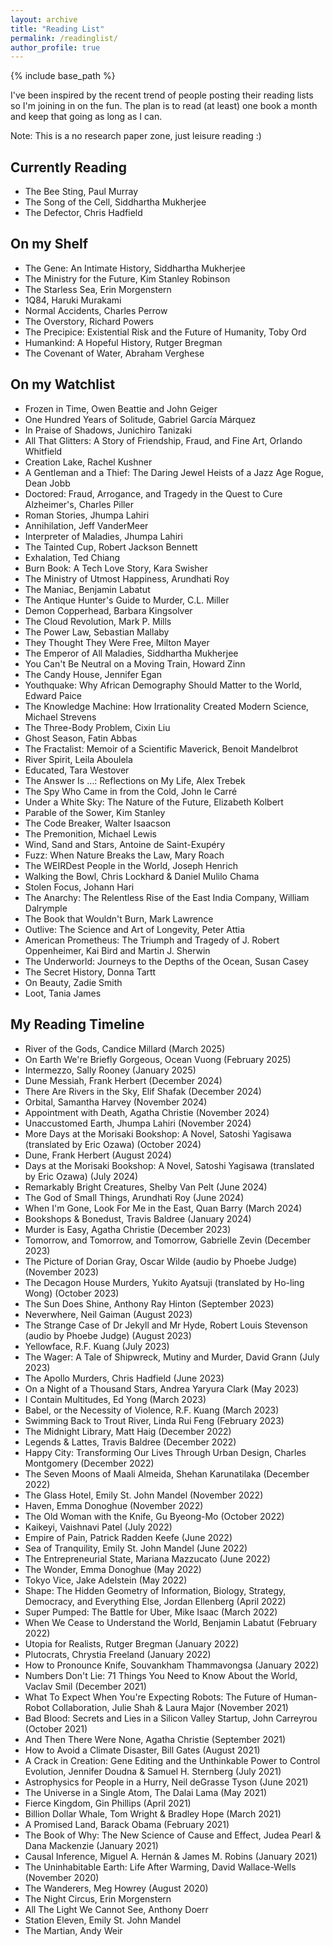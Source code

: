```yaml
---
layout: archive
title: "Reading List"
permalink: /readinglist/
author_profile: true
---
```


{% include base_path %}

I've been inspired by the recent trend of people posting their reading lists so I'm joining in on the fun. The plan is to read (at least) one book a month and keep that going as long as I can.

Note: This is a no research paper zone, just leisure reading :) 

## Currently Reading
* The Bee Sting, Paul Murray
* The Song of the Cell, Siddhartha Mukherjee
* The Defector, Chris Hadfield

## On my Shelf
* The Gene: An Intimate History, Siddhartha Mukherjee
* The Ministry for the Future, Kim Stanley Robinson
* The Starless Sea, Erin Morgenstern
* 1Q84, Haruki Murakami
* Normal Accidents, Charles Perrow
* The Overstory, Richard Powers
* The Precipice: Existential Risk and the Future of Humanity, Toby Ord
* Humankind: A Hopeful History, Rutger Bregman
* The Covenant of Water, Abraham Verghese

## On my Watchlist
* Frozen in Time, Owen Beattie and John Geiger
* One Hundred Years of Solitude, Gabriel García Márquez
* In Praise of Shadows, Junichiro Tanizaki
* All That Glitters: A Story of Friendship, Fraud, and Fine Art, Orlando Whitfield
* Creation Lake, Rachel Kushner
* A Gentleman and a Thief: The Daring Jewel Heists of a Jazz Age Rogue, Dean Jobb
* Doctored: Fraud, Arrogance, and Tragedy in the Quest to Cure Alzheimer's, Charles Piller
* Roman Stories, Jhumpa Lahiri
* Annihilation, Jeff VanderMeer
* Interpreter of Maladies, Jhumpa Lahiri
* The Tainted Cup, Robert Jackson Bennett
* Exhalation, Ted Chiang
* Burn Book: A Tech Love Story, Kara Swisher
* The Ministry of Utmost Happiness, Arundhati Roy
* The Maniac, Benjamin Labatut
* The Antique Hunter's Guide to Murder, C.L. Miller
* Demon Copperhead, Barbara Kingsolver
* The Cloud Revolution, Mark P. Mills
* The Power Law, Sebastian Mallaby
* They Thought They Were Free, Milton Mayer
* The Emperor of All Maladies, Siddhartha Mukherjee
* You Can't Be Neutral on a Moving Train, Howard Zinn
* The Candy House, Jennifer Egan
* Youthquake: Why African Demography Should Matter to the World, Edward Paice
* The Knowledge Machine: How Irrationality Created Modern Science, Michael Strevens
* The Three-Body Problem, Cixin Liu
* Ghost Season, Fatin Abbas
* The Fractalist: Memoir of a Scientific Maverick, Benoit Mandelbrot
* River Spirit, Leila Aboulela
* Educated, Tara Westover
* The Answer Is …: Reflections on My Life, Alex Trebek
* The Spy Who Came in from the Cold, John le Carré
* Under a White Sky: The Nature of the Future, Elizabeth Kolbert
* Parable of the Sower, Kim Stanley
* The Code Breaker, Walter Isaacson
* The Premonition, Michael Lewis
* Wind, Sand and Stars, Antoine de Saint-Exupéry
* Fuzz: When Nature Breaks the Law, Mary Roach
* The WEIRDest People in the World, Joseph Henrich
* Walking the Bowl, Chris Lockhard & Daniel Mulilo Chama
* Stolen Focus, Johann Hari
* The Anarchy: The Relentless Rise of the East India Company, William Dalrymple
* The Book that Wouldn't Burn, Mark Lawrence
* Outlive: The Science and Art of Longevity, Peter Attia
* American Prometheus: The Triumph and Tragedy of J. Robert Oppenheimer, Kai Bird and Martin J. Sherwin
* The Underworld: Journeys to the Depths of the Ocean, Susan Casey
* The Secret History, Donna Tartt
* On Beauty, Zadie Smith
* Loot, Tania James

## My Reading Timeline
* River of the Gods, Candice Millard (March 2025)
* On Earth We're Briefly Gorgeous, Ocean Vuong (February 2025)
* Intermezzo, Sally Rooney (January 2025)
* Dune Messiah, Frank Herbert (December 2024)
* There Are Rivers in the Sky, Elif Shafak (December 2024)
* Orbital, Samantha Harvey (November 2024)
* Appointment with Death, Agatha Christie (November 2024)
* Unaccustomed Earth, Jhumpa Lahiri (November 2024)
* More Days at the Morisaki Bookshop: A Novel, Satoshi Yagisawa (translated by Eric Ozawa) (October 2024)
* Dune, Frank Herbert (August 2024)
* Days at the Morisaki Bookshop: A Novel, Satoshi Yagisawa (translated by Eric Ozawa) (July 2024)
* Remarkably Bright Creatures, Shelby Van Pelt (June 2024)
* The God of Small Things, Arundhati Roy (June 2024)
* When I'm Gone, Look For Me in the East, Quan Barry (March 2024)
* Bookshops & Bonedust, Travis Baldree (January 2024)
* Murder is Easy, Agatha Christie (December 2023)
* Tomorrow, and Tomorrow, and Tomorrow, Gabrielle Zevin (December 2023)
* The Picture of Dorian Gray, Oscar Wilde (audio by Phoebe Judge) (November 2023)
* The Decagon House Murders, Yukito Ayatsuji (translated by Ho-ling Wong) (October 2023)
* The Sun Does Shine, Anthony Ray Hinton (September 2023)
* Neverwhere, Neil Gaiman (August 2023)
* The Strange Case of Dr Jekyll and Mr Hyde, Robert Louis Stevenson (audio by Phoebe Judge) (August 2023)
* Yellowface, R.F. Kuang (July 2023)
* The Wager: A Tale of Shipwreck, Mutiny and Murder, David Grann (July 2023)
* The Apollo Murders, Chris Hadfield (June 2023)
* On a Night of a Thousand Stars, Andrea Yaryura Clark (May 2023)
* I Contain Multitudes, Ed Yong (March 2023)
* Babel, or the Necessity of Violence, R.F. Kuang (March 2023)
* Swimming Back to Trout River, Linda Rui Feng (February 2023)
* The Midnight Library, Matt Haig (December 2022)
* Legends & Lattes, Travis Baldree (December 2022)
* Happy City: Transforming Our Lives Through Urban Design, Charles Montgomery (December 2022)
* The Seven Moons of Maali Almeida, Shehan Karunatilaka (December 2022)
* The Glass Hotel, Emily St. John Mandel (November 2022)
* Haven, Emma Donoghue (November 2022)
* The Old Woman with the Knife, Gu Byeong-Mo (October 2022)
* Kaikeyi, Vaishnavi Patel (July 2022)
* Empire of Pain, Patrick Radden Keefe (June 2022)
* Sea of Tranquility, Emily St. John Mandel (June 2022)
* The Entrepreneurial State, Mariana Mazzucato (June 2022)
* The Wonder, Emma Donoghue (May 2022)
* Tokyo Vice, Jake Adelstein (May 2022)
* Shape: The Hidden Geometry of Information, Biology, Strategy, Democracy, and Everything Else, Jordan Ellenberg (April 2022)
* Super Pumped: The Battle for Uber, Mike Isaac (March 2022)
* When We Cease to Understand the World, Benjamin Labatut (February 2022)
* Utopia for Realists, Rutger Bregman (January 2022)
* Plutocrats, Chrystia Freeland (January 2022)
* How to Pronounce Knife, Souvankham Thammavongsa (January 2022)
* Numbers Don't Lie: 71 Things You Need to Know About the World, Vaclav Smil (December 2021)
* What To Expect When You're Expecting Robots: The Future of Human-Robot Collaboration, Julie Shah & Laura Major (November 2021)
* Bad Blood: Secrets and Lies in a Silicon Valley Startup, John Carreyrou (October 2021)
* And Then There Were None, Agatha Christie (September 2021)
* How to Avoid a Climate Disaster, Bill Gates (August 2021)
* A Crack in Creation: Gene Editing and the Unthinkable Power to Control Evolution, Jennifer Doudna & Samuel H. Sternberg (July 2021)
* Astrophysics for People in a Hurry, Neil deGrasse Tyson (June 2021)
* The Universe in a Single Atom, The Dalai Lama (May 2021)
* Fierce Kingdom, Gin Phillips (April 2021)
* Billion Dollar Whale, Tom Wright & Bradley Hope (March 2021)
* A Promised Land, Barack Obama (February 2021)
* The Book of Why: The New Science of Cause and Effect, Judea Pearl & Dana Mackenzie (January 2021)
* Causal Inference, Miguel A. Hernán & James M. Robins (January 2021)
* The Uninhabitable Earth: Life After Warming, David Wallace-Wells (November 2020)
* The Wanderers, Meg Howrey (August 2020)
* The Night Circus, Erin Morgenstern
* All The Light We Cannot See, Anthony Doerr
* Station Eleven, Emily St. John Mandel
* The Martian, Andy Weir
